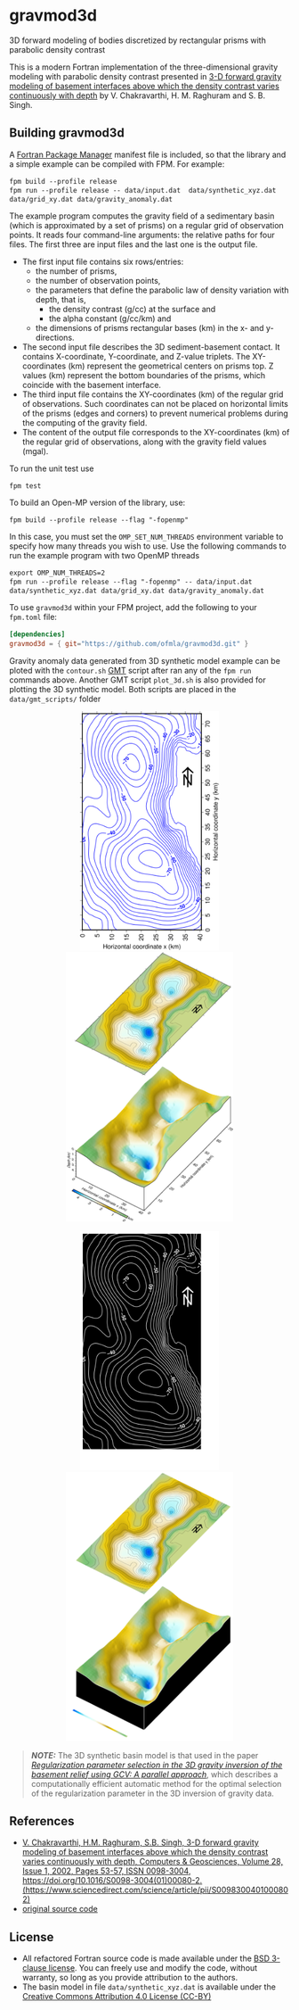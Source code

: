 # gravmod3d
3D forward modeling of bodies discretized by rectangular prisms with parabolic density contrast

This is a modern Fortran implementation of the three-dimensional gravity modeling with parabolic density contrast presented in [3-D forward gravity modeling of basement interfaces above which the density contrast varies continuously with depth](https://www.sciencedirect.com/science/article/pii/S0098300401000802) by V. Chakravarthi, H. M. Raghuram and S. B. Singh.

## Building gravmod3d

A [Fortran Package Manager](https://github.com/fortran-lang/fpm) manifest file is included, so that the library and a simple example can be compiled with FPM. For example:

```
fpm build --profile release
fpm run --profile release -- data/input.dat  data/synthetic_xyz.dat data/grid_xy.dat data/gravity_anomaly.dat
```

The example program computes the gravity field of a sedimentary basin (which is approximated by a set of prisms) on a regular grid of observation points. It reads four command-line arguments: the relative paths for four files. The first three are input files and the last one is the output file. 
- The first input file contains six rows/entries: 
  - the number of prisms, 
  - the number of observation points, 
  - the parameters that define the parabolic law of density variation with depth, that is, 
    - the density contrast (g/cc) at the surface and 
    - the alpha constant (g/cc/km) and 
  - the dimensions of prisms rectangular bases (km) in the x- and y- directions. 
- The second input file describes the 3D sediment-basement contact. It contains X-coordinate, Y-coordinate, and Z-value triplets. The XY-coordinates (km) represent the geometrical centers on prisms top. Z values (km) represent the bottom boundaries of the prisms, which coincide with the basement interface.
- The third input file contains the XY-coordinates (km) of the regular grid of observations. Such coordinates can not be placed on horizontal limits of the prisms (edges and corners) to prevent numerical problems during the computing of the gravity field. 
- The content of the output file corresponds to the XY-coordinates (km) of the regular grid of observations, along with the gravity field values (mgal).

To run the unit test use
```
fpm test
```

To build an Open-MP version of the library, use:
```
fpm build --profile release --flag "-fopenmp"
```
In this case, you must set the `OMP_SET_NUM_THREADS` environment variable to specify how many threads you wish to use. Use the following commands to run the example program with two OpenMP threads
```
export OMP_NUM_THREADS=2
fpm run --profile release --flag "-fopenmp" -- data/input.dat  data/synthetic_xyz.dat data/grid_xy.dat data/gravity_anomaly.dat
```

To use `gravmod3d` within your FPM project, add the following to your `fpm.toml` file:
```toml
[dependencies]
gravmod3d = { git="https://github.com/ofmla/gravmod3d.git" }
```
Gravity anomaly data generated from 3D synthetic model example can be ploted with the `contour.sh` [GMT](https://www.generic-mapping-tools.org/) script after ran any of the `fpm run` commands above. Another GMT script `plot_3d.sh` is also provided for plotting the 3D synthetic model. Both scripts are placed in the `data/gmt_scripts/` folder

<p align="center">
  <img src="https://github.com/ofmla/gravmod3d/blob/main/data/gmt_scripts/contour_light.svg#gh-light-mode-only" width="250"/> <img src="https://github.com/ofmla/gravmod3d/blob/main/media/true_light.svg#gh-light-mode-only" width="300"/>
</p>
<p align="center">
  <img src="https://github.com/ofmla/gravmod3d/blob/main/data/gmt_scripts/contour_dark.svg#gh-dark-mode-only" width="250"/> <img src="https://github.com/ofmla/gravmod3d/blob/main/media/true_dark.svg#gh-dark-mode-only" width="300"/>
</p>

> **_NOTE:_**  The 3D synthetic basin model is that used in the paper [*Regularization parameter selection in the 3D gravity inversion of the basement relief using GCV: A parallel approach*](https://doi.org/10.1016/j.cageo.2015.06.013), which describes a computationally efficient automatic method for the optimal selection of the regularization parameter in the 3D inversion of gravity data.

## References

* [V. Chakravarthi, H.M. Raghuram, S.B. Singh,
3-D forward gravity modeling of basement interfaces above which the density contrast varies continuously with depth,
Computers & Geosciences,
Volume 28, Issue 1,
2002,
Pages 53-57,
ISSN 0098-3004,
https://doi.org/10.1016/S0098-3004(01)00080-2.
(https://www.sciencedirect.com/science/article/pii/S0098300401000802)](https://doi.org/10.1016/S0098-3004(01)00080-2)
* [original source code](https://iamg.org/documents/oldftp/VOL28/v28-01-06.zip)

## License

* All refactored Fortran source code is made available under the [BSD 3-clause license](https://github.com/ofmla/gravmod3d/blob/main/LICENSE). You can freely use and modify the code, without warranty, so long as you provide attribution to the authors.
* The basin model in file `data/synthetic_xyz.dat` is available under
the [Creative Commons Attribution 4.0 License (CC-BY)](https://creativecommons.org/licenses/by/4.0/)

